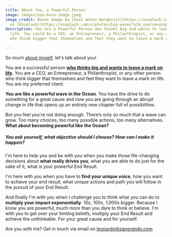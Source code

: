```yaml
---
title: About You, a Powerful Person
image: images/you-hero-image.jpeg
image_credit: Waves Image by [Axel Antas-Bergkvist](https://unsplash.com/@aabergkvist?utm_source=unsplash&utm_medium=referral&utm_content=creditCopyText)
  on [Unsplash](https://unsplash.com/s/photos/big-waves?utm_source=unsplash&utm_medium=referral&utm_content=creditCopyText)
description: You are a Powerful Person who thinks big and wants to leave a mark on
  life. You could be a CEO, an Entrepreneur, a Philanthropist, or any other person
  who think bigger that themselves and feel they want to leave a mark on life.

---
```

So much [about myself](/about), let's talk about you!

You are a successful person [**who thinks big and wants to leave a mark on life**](/you). You are a CEO, an Entrepreneur, a Philanthropist, or any other person who think bigger that themselves and feel they want to leave a mark on life. You are my preferred client.

**You are like a powerful wave in the Ocean**. You have the drive to do something for a great cause and now you are going through an abrupt change in life that opens up an entirely new chapter full of possibilities. 

But you feel you're not doing enough.  There’s only so much that a wave can grow. Too many choices, too many possible actions, too many alternatives. **What about becoming powerful like the Ocean?**

##### You ask yourself, what objective should I choose? How can I make it happen?

I'm here to help you and be with you when you make those life-changing decisions about **what really drives you**, what you are able to do just for the sake of it, what is your powerful End Result.

I'm here with you when you have to **find your unique voice**, how you want to achieve your end result, what unique actions and path you will follow in the pursuit of your End Result.

And finally I'm with you when I challenge you to think what you can do to **multiply your impact exponentially**. 10x, 100x, 1,000x bigger. Because I know you are powerful, much more than you dare to think or believe. I'm with you to get over your limiting beliefs, multiply your End Result and achieve the unthinkable. For your great cause and for yourself.

Are you with me? Get in touch via email on [leonardo@zangrando.com](https://mail.google.com/mail/?view=cm&fs=1&tf=1&to=leonardo@zangrando.com)